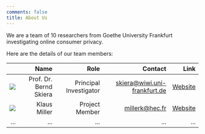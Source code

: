 ```yaml
---
comments: false
title: About Us
---
```


We are a team of 10 researchers from Goethe University Frankfurt investigating online consumer privacy. 

Here are the details of our team members:

|  | Name | Role | Contact | Link |
| ---: | ---: | ---: | ------: | ------: |
| ![](/img/profile-bernd.jpg) |    Prof. Dr. Bernd Skiera |    Principal Investigator | skiera@wiwi.uni-frankfurt.de |       [Website](https://www.marketing.uni-frankfurt.de/en/professoren/skiera/prof-dr-bernd-skiera.html) |
| ![](/img/profile-klaus.jpg) |    Klaus Miller |    Project Member |       millerk@hec.fr |       [Website](https://www.marketing.uni-frankfurt.de/en/professoren/miller/prof-dr-klaus-miller.html) |
| ... |    ... |    ... |       ... |       ... |